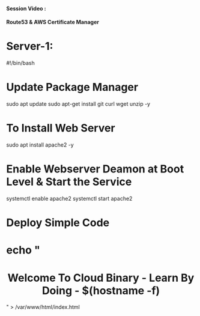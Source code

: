 #### Session Video :
   
    
#### Route53 & AWS Certificate Manager


# Server-1:

#!/bin/bash

# Update Package Manager
sudo apt update
sudo apt-get install git curl wget unzip -y

# To Install Web Server 
sudo apt install apache2 -y 

# Enable Webserver Deamon at Boot Level & Start the Service 
systemctl enable apache2
systemctl start apache2

# Deploy Simple Code 
# echo "<h1><center>Welcome To Cloud Binary - Learn By Doing - $(hostname -f)</center></h1>" > /var/www/html/index.html

